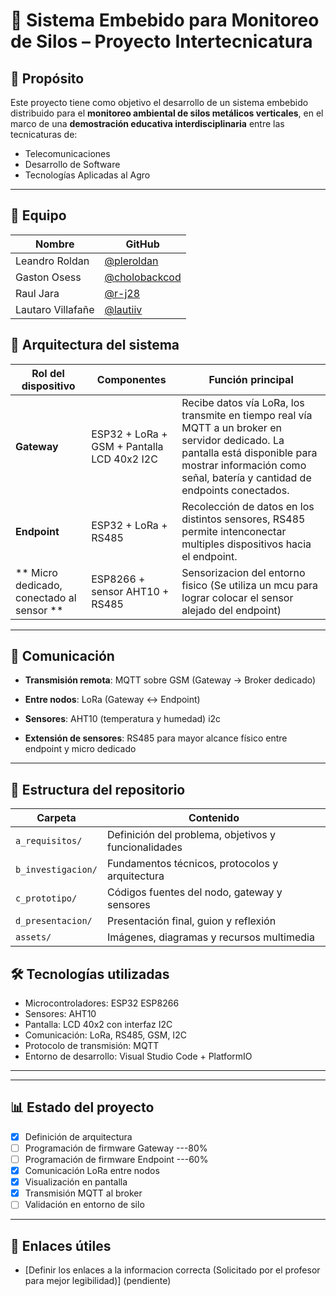 # 🌾 Sistema Embebido para Monitoreo de Silos – Proyecto Intertecnicatura

## 🎯 Propósito

Este proyecto tiene como objetivo el desarrollo de un sistema embebido distribuido para el **monitoreo ambiental de silos metálicos verticales**, en el marco de una **demostración educativa interdisciplinaria** entre las tecnicaturas de:

- Telecomunicaciones  
- Desarrollo de Software  
- Tecnologías Aplicadas al Agro

---


## 👥 Equipo
| Nombre                        | GitHub                                 |
|------------------------------|----------------------------------------|
| Leandro Roldan               | [@pleroldan](https://github.com/pleroldan) |
| Gaston Osess               | [@cholobackcod](https://github.com/cholobackcod) |
| Raul Jara              | [@r-j28](https://github.com/r-j28) |
| Lautaro Villafañe               | [@lautiiv](https://github.com/lautiiv) |

## 🧱 Arquitectura del sistema

| Rol del dispositivo | Componentes | Función principal |
|---------------------|-------------|-------------------|
| **Gateway**         | ESP32 + LoRa + GSM + Pantalla LCD 40x2 I2C       | Recibe datos vía LoRa, los transmite en tiempo real vía MQTT a un broker en servidor dedicado. La pantalla está disponible para mostrar información como señal, batería y cantidad de endpoints conectados. |
| **Endpoint**        | ESP32 + LoRa + RS485 | Recolección de datos en los distintos sensores,  RS485 permite intenconectar multiples dispositivos hacia el endpoint. |
|** Micro dedicado, conectado al sensor ** | ESP8266 + sensor AHT10 + RS485 | Sensorizacion del entorno fisico (Se utiliza un mcu para lograr colocar el sensor alejado del endpoint) |
---

## 📡 Comunicación
- **Transmisión remota**: MQTT sobre GSM (Gateway → Broker dedicado)  
- **Entre nodos**: LoRa (Gateway ↔ Endpoint)  

- **Sensores**: AHT10 (temperatura y humedad)  i2c
- **Extensión de sensores**: RS485 para mayor alcance físico  entre endpoint y micro dedicado

---

## 📂 Estructura del repositorio
| Carpeta | Contenido |
|--------|---------|
| `a_requisitos/` | Definición del problema, objetivos y funcionalidades |
| `b_investigacion/` | Fundamentos técnicos, protocolos y arquitectura |
| `c_prototipo/` | Códigos fuentes del nodo, gateway y sensores |
| `d_presentacion/` | Presentación final, guion y reflexión |
| `assets/` | Imágenes, diagramas y recursos multimedia |

## 🛠️ Tecnologías utilizadas

- Microcontroladores: ESP32  ESP8266
- Sensores: AHT10  
- Pantalla: LCD 40x2 con interfaz I2C  
- Comunicación: LoRa, RS485, GSM, I2C
- Protocolo de transmisión: MQTT  
- Entorno de desarrollo: Visual Studio Code + PlatformIO  

---


---

## 📊 Estado del proyecto

- [x] Definición de arquitectura  
- [ ] Programación de firmware Gateway  ---80%
- [ ] Programación de firmware Endpoint ---60%
- [x] Comunicación LoRa entre nodos  
- [x] Visualización en pantalla  
- [x] Transmisión MQTT al broker  
- [ ] Validación en entorno de silo  

---

## 📎 Enlaces útiles
- [Definir los enlaces a la informacion correcta (Solicitado por el profesor para mejor legibilidad)] (pendiente)


